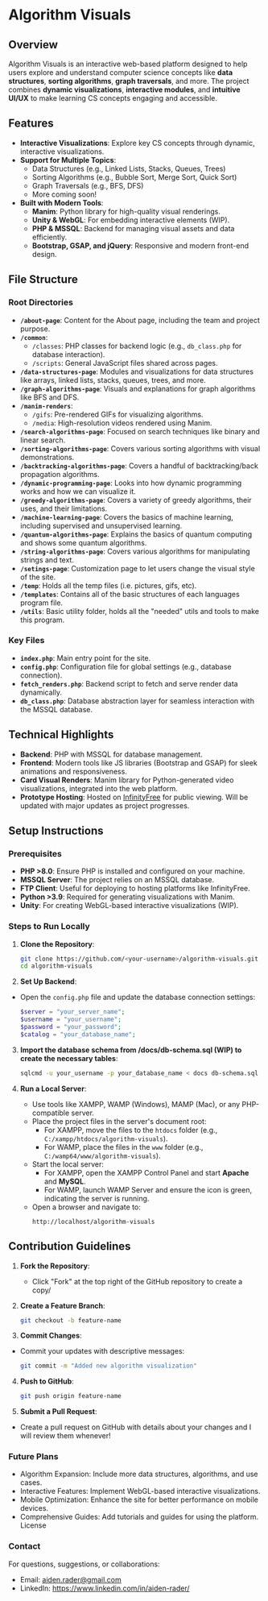 # Algorithm Visuals

## Overview
Algorithm Visuals is an interactive web-based platform designed to help users explore and understand computer science concepts like **data structures**, **sorting algorithms**, **graph traversals**, and more. The project combines **dynamic visualizations**, **interactive modules**, and **intuitive UI/UX** to make learning CS concepts engaging and accessible.

## Features
- **Interactive Visualizations**: Explore key CS concepts through dynamic, interactive visualizations.
- **Support for Multiple Topics**:
  - Data Structures (e.g., Linked Lists, Stacks, Queues, Trees)
  - Sorting Algorithms (e.g., Bubble Sort, Merge Sort, Quick Sort)
  - Graph Traversals (e.g., BFS, DFS)
  - More coming soon!
- **Built with Modern Tools**:
  - **Manim**: Python library for high-quality visual renderings.
  - **Unity & WebGL**: For embedding interactive elements (WIP).
  - **PHP & MSSQL**: Backend for managing visual assets and data efficiently.
  - **Bootstrap, GSAP, and jQuery**: Responsive and modern front-end design.

## File Structure
### Root Directories
- **`/about-page`**: Content for the About page, including the team and project purpose.
- **`/common`**:
  - `/classes`: PHP classes for backend logic (e.g., `db_class.php` for database interaction).
  - `/scripts`: General JavaScript files shared across pages.
- **`/data-structures-page`**: Modules and visualizations for data structures like arrays, linked lists, stacks, queues, trees, and more.
- **`/graph-algorithms-page`**: Visuals and explanations for graph algorithms like BFS and DFS.
- **`/manim-renders`**:
  - `/gifs`: Pre-rendered GIFs for visualizing algorithms.
  - `/media`: High-resolution videos rendered using Manim.
- **`/search-algorithms-page`**: Focused on search techniques like binary and linear search.
- **`/sorting-algorithms-page`**: Covers various sorting algorithms with visual demonstrations.
- **`/backtracking-algorithms-page`**: Covers a handful of backtracking/back propagation algorithms.
- **`/dynamic-programming-page`**: Looks into how dynamic programming works and how we can visualize it.
- **`/greedy-algorithms-page`**: Covers a variety of greedy algorithms, their uses, and their limitations.
- **`/machine-learning-page`**: Covers the basics of machine learning, including supervised and unsupervised learning.
- **`/quantum-algorithms-page`**: Explains the basics of quantum computing and shows some quantum algorithms.
- **`/string-algorithms-page`**: Covers various algorithms for manipulating strings and text.
- **`/setings-page`**: Customization page to let users change the visual style of the site.
- **`/temp`**: Holds all the temp files (i.e. pictures, gifs, etc).
- **`/templates`**: Contains all of the basic structures of each languages program file.
- **`/utils`**: Basic utility folder, holds all the "needed" utils and tools to make this program.

### Key Files
- **`index.php`**: Main entry point for the site.
- **`config.php`**: Configuration file for global settings (e.g., database connection).
- **`fetch_renders.php`**: Backend script to fetch and serve render data dynamically.
- **`db_class.php`**: Database abstraction layer for seamless interaction with the MSSQL database.

## Technical Highlights
- **Backend**: PHP with MSSQL for database management.
- **Frontend**: Modern tools like JS libraries (Bootstrap and GSAP) for sleek animations and responsiveness.
- **Card Visual Renders**: Manim library for Python-generated video visualizations, integrated into the web platform.
- **Prototype Hosting**: Hosted on [InfinityFree](http://algorithm-visualization.42web.io/index.php) for public viewing. Will be updated with major updates as project progresses.

## Setup Instructions

### Prerequisites
- **PHP >8.0**: Ensure PHP is installed and configured on your machine.
- **MSSQL Server**: The project relies on an MSSQL database.
- **FTP Client**: Useful for deploying to hosting platforms like InfinityFree.
- **Python >3.9**: Required for generating visualizations with Manim.
- **Unity**: For creating WebGL-based interactive visualizations (WIP).

### Steps to Run Locally

1. **Clone the Repository**:
   ```bash
   git clone https://github.com/<your-username>/algorithm-visuals.git
   cd algorithm-visuals
   ```
2. **Set Up Backend**:
- Open the `config.php` file and update the database connection settings:

	```php
	$server = "your_server_name";
	$username = "your_username";
	$password = "your_password";
	$catalog = "your_database_name";
	```

3. **Import the database schema from /docs/db-schema.sql (WIP) to create the necessary tables**:
	```bash
	sqlcmd -u your_username -p your_database_name < docs db-schema.sql
	```

3. **Run a Local Server**:
   - Use tools like XAMPP, WAMP (Windows), MAMP (Mac), or any PHP-compatible server.
   - Place the project files in the server's document root:
     - For XAMPP, move the files to the `htdocs` folder (e.g., `C:/xampp/htdocs/algorithm-visuals`).
     - For WAMP, place the files in the `www` folder (e.g., `C:/wamp64/www/algorithm-visuals`).
   - Start the local server:
     - For XAMPP, open the XAMPP Control Panel and start **Apache** and **MySQL**.
     - For WAMP, launch WAMP Server and ensure the icon is green, indicating the server is running.
   - Open a browser and navigate to:
     ```
     http://localhost/algorithm-visuals
     ```

## Contribution Guidelines

1. **Fork the Repository**:
   - Click "Fork" at the top right of the GitHub repository to create a copy/

2. **Create a Feature Branch**:
	```bash
	git checkout -b feature-name
	```

3. **Commit Changes**:
- Commit your updates with descriptive messages:
	```bash
	git commit -m "Added new algorithm visualization"
	```

4. **Push to GitHub**:
	```bash
	git push origin feature-name
	```

5. **Submit a Pull Request**:
- Create a pull request on GitHub with details about your changes and I will review them whenever!

### Future Plans

- Algorithm Expansion: Include more data structures, algorithms, and use cases.
- Interactive Features: Implement WebGL-based interactive visualizations.
- Mobile Optimization: Enhance the site for better performance on mobile devices.
- Comprehensive Guides: Add tutorials and guides for using the platform.
License

### Contact
For questions, suggestions, or collaborations:

- Email: aiden.rader@gmail.com
- LinkedIn: https://www.linkedin.com/in/aiden-rader/